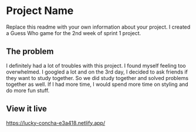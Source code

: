 # Project Name

Replace this readme with your own information about your project.
I created a Guess Who game for the 2nd week of sprint 1 project.

## The problem

I definitely had a lot of troubles with this project. I found myself feeling too overwhelmed. I googled a lot and on the 3rd day, I decided to ask friends if they want to study together. So we did study together and solved problems together as well. If I had more time, I would spend more time on styling and do more fun stuff.

## View it live

https://lucky-concha-e3a418.netlify.app/